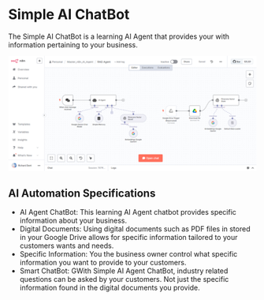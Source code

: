 # Simple AI ChatBot

The Simple AI ChatBot is a learning AI Agent that provides your with information pertaining to your business.

![github profile screenshot](img/GITHUB_SIMPLE_AI_CHATBOT.png)

## AI Automation Specifications

- AI Agent ChatBot: This learning AI Agent chatbot provides specific information about your business.
- Digital Documents: Using digital documents such as PDF files in stored in your Google Drive allows for specific information tailored to your customers wants and needs.
- Specific Information: You the business owner control what specific information you want to provide to your customers.
- Smart ChatBot: GWith Simple AI Agent ChatBot, industry related questions can be asked by your customers. Not just the specific information found in the digital documents you provide.
